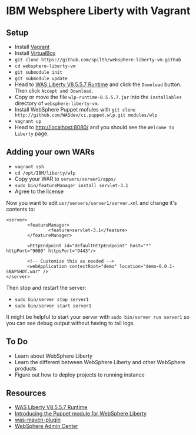 # IBM Websphere Liberty with Vagrant

## Setup

- Install [Vagrant](https://www.vagrantup.com/)
- Install [VirtualBox](https://www.virtualbox.org/wiki/Downloads)
- `git clone https://github.com/spilth/websphere-liberty-vm.github` 
- `cd websphere-liberty-vm`
- `git submodule init`
- `git submodule update`
- Head to [WAS Liberty V8.5.5.7 Runtime](https://developer.ibm.com/wasdev/downloads/#asset/runtimes-8.5.5-wlp-runtime) and click the `Download` button. Then click `Accept and Download`.
- Copy or move the file `wlp-runtime-8.5.5.7.jar` into the `installables` directory of `websphere-liberty-vm`.
- Install WebSphere Puppet mofules with `git clone http://github.com/WASdev/ci.puppet.wlp.git modules/wlp`
- `vagrant up`
- Head to <http://localhost:8080/> and you should see the `Welcome to Liberty` page.

## Adding your own WARs

- `vagrant ssh`
- `cd /opt/IBM/liberty/wlp`
- Copy your WAR to `servers/server1/apps/`
- `sudo bin/featureManager install servlet-3.1`
- Agree to the license

Now you want to edit `usr/servers/server1/server.xml` and change it's contents to:

    <server>
            <featureManager>
                    <feature>servlet-3.1</feature>
            </featureManager>

            <httpEndpoint id="defaultHttpEndpoint" host="*" httpPort="9080" httpsPort="9443"/>

            <!-- Customize this as needed -->
            <webApplication contextRoot="demo" location="demo-0.0.1-SNAPSHOT.war" />
    </server>

Then stop and restart the server:

- `sudo bin/server stop server1`
- `sudo bin/server start server1`

It might be helpful to start your server with `sudo bin/server run server1` so you can see debug output without having to tail logs.

## To Do

- Learn about WebSphere Liberty
- Learn the different between WebSphere Liberty and other WebSphere products
- Figure out how to deploy projects to running instance

## Resources

- [WAS Liberty V8.5.5.7 Runtime](https://developer.ibm.com/wasdev/downloads/#asset/runtimes-8.5.5-wlp-runtime)
- [Introducing the Puppet module for WebSphere Liberty](https://developer.ibm.com/wasdev/docs/introducing-puppet-module-websphere-liberty/)
- [was-maven-plugin](https://github.com/orctom/was-maven-plugin)
- [WebSphere Admin Center](https://developer.ibm.com/wasdev/downloads/#asset/features-com.ibm.websphere.appserver.adminCenter-1.0)

